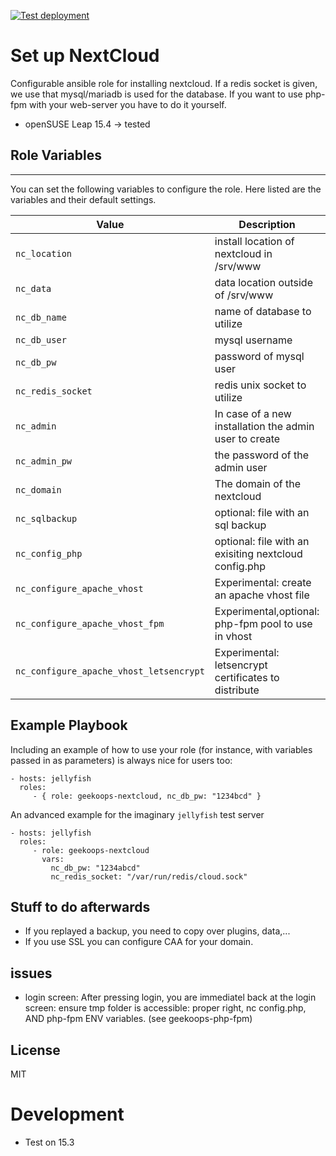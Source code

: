 [![Test deployment](https://github.com/GeekOops/geekoops-nextcloud/actions/workflows/CI.yml/badge.svg)](https://github.com/GeekOops/geekoops-nextcloud/actions/workflows/CI.yml)

# Set up NextCloud

Configurable ansible role for installing nextcloud.
If a redis socket is given, we use that
mysql/mariadb is used for the database.
If you want to use php-fpm with your web-server you have to do it yourself.

- openSUSE Leap 15.4 -> tested

## Role Variables
--------------

You can set the following variables to configure the role. Here listed are the variables and their default settings.


| Value | Description | Default |
|-------|-------------|---------|
|`nc_location` | install location of nextcloud in /srv/www | "htdocs/nextcloud" |
|`nc_data` | data location outside of /srv/www | "ncdata" |
|`nc_db_name` | name of database to utilize | "nextcloud" |
|`nc_db_user` | mysql username | "" |
|`nc_db_pw` | password of mysql user | "" |
|`nc_redis_socket` | redis unix socket to utilize | "" |
|`nc_admin` | In case of a new installation the admin user to create | "Administrator" |
|`nc_admin_pw` | the password of the admin user | "admin_pw" |
|`nc_domain` | The domain of the nextcloud | "cloud.example.org" |
|`nc_sqlbackup` | optional: file with an sql backup | "" |
|`nc_config_php` | optional: file with an exisiting nextcloud config.php | "" |
|`nc_configure_apache_vhost`|Experimental: create an apache vhost file| false |
|`nc_configure_apache_vhost_fpm`| Experimental,optional: php-fpm pool to use in vhost| "/var/run/php-fpm/cloud.sock" |
|`nc_configure_apache_vhost_letsencrypt`| Experimental: letsencrypt certificates to distribute | "/etc/letsencrypt/live/cloud.example.org/" |

## Example Playbook

Including an example of how to use your role (for instance, with variables passed in as parameters) is always nice for users too:

    - hosts: jellyfish
      roles:
         - { role: geekoops-nextcloud, nc_db_pw: "1234bcd" }

An advanced example for the imaginary `jellyfish` test server

    - hosts: jellyfish
      roles:
         - role: geekoops-nextcloud
           vars:
             nc_db_pw: "1234abcd"
             nc_redis_socket: "/var/run/redis/cloud.sock"

## Stuff to do afterwards
- If you replayed a backup, you need to copy over plugins, data,...
- If you use SSL you can configure CAA for your domain.

## issues
- login screen: After pressing login, you are immediatel back at the login screen: ensure tmp folder is accessible: proper right, nc config.php, AND php-fpm ENV variables. (see geekoops-php-fpm)

## License

MIT

# Development
- Test on 15.3
